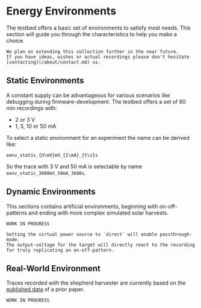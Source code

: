 # Energy Environments

The testbed offers a basic set of environments to satisfy most needs.
This section will guide you through the characteristics to help you make a choice.

```{note}
We plan on extending this collection further in the near future.
If you have ideas, wishes or actual recordings please don't hesitate [contacting](/about/contact.md) us.
```

## Static Environments

A constant supply can be advantageous for various scenarios like debugging during firmware-development.
The testbed offers a set of 60 min recordings with:

- 2 or 3 V
- 1, 5, 10 or 50 mA

To select a static environment for an experiment the name can be derived like:

`eenv_stativ_{U\mV}mV_{I\mA}_{t\s}s`

So the trace with 3 V and 50 mA is selectable by name `eenv_static_3000mV_50mA_3600s`.

## Dynamic Environments

This sections contains artificial environments, beginning with on-off-patterns and ending with more complex simulated solar harvests.

```{attention}
WORK IN PROGRESS
```

```{tip}
Setting the virtual power source to `direct` will enable passthrough-mode.
The output-voltage for the target will directly react to the recording for truly replicating an on-off-pattern.
```

## Real-World Environment

Traces recorded with the shepherd harvester are currently based on the [published data](https://zenodo.org/records/6383042) of a prior paper.

```{attention}
WORK IN PROGRESS
```
